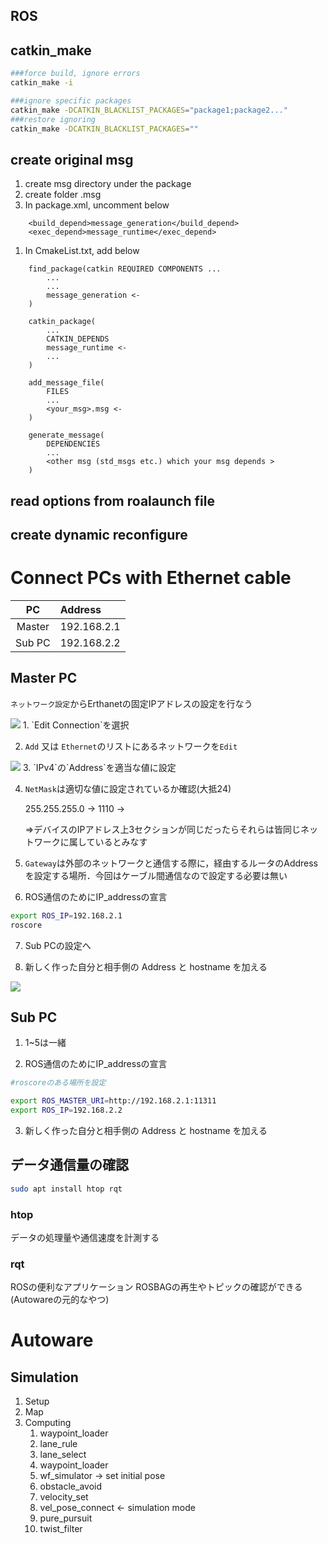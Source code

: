 ROS
---

## catkin_make

```bash
###force build, ignore errors
catkin_make -i

###ignore specific packages
catkin_make -DCATKIN_BLACKLIST_PACKAGES="package1;package2..."
###restore ignoring
catkin_make -DCATKIN_BLACKLIST_PACKAGES=""

```

## create original msg
1. create msg directory under the package
1. create folder .msg
1. In package.xml, uncomment below
```
    <build_depend>message_generation</build_depend>
    <exec_depend>message_runtime</exec_depend>
```

1. In CmakeList.txt, add below
```
    find_package(catkin REQUIRED COMPONENTS ...
        ...
        ...
        message_generation <-
    )

    catkin_package(
        ...
        CATKIN_DEPENDS
        message_runtime <-
        ...
    )

    add_message_file(
        FILES
        ...
        <your_msg>.msg <-
    )

    generate_message(
        DEPENDENCIES
        ...
        <other msg (std_msgs etc.) which your msg depends >
    )    
```

## read options from roalaunch file

## create dynamic reconfigure


# Connect PCs with Ethernet cable

|PC|Address
|:-:|:--
|Master|192.168.2.1
|Sub PC|192.168.2.2

## Master PC

`ネットワーク設定`からErthanetの固定IPアドレスの設定を行なう


<image src="Picture/master_network.png">
1. `Edit Connection`を選択

2. `Add` 又は `Ethernet`のリストにあるネットワークを`Edit`


<image src="Picture/master_ip.png">
3. `IPv4`の`Address`を適当な値に設定

4. `NetMask`は適切な値に設定されているか確認(大抵24)

    255.255.255.0 -> 1110 ->

    =>デバイスのIPアドレス上3セクションが同じだったらそれらは皆同じネットワークに属しているとみなす

5. `Gateway`は外部のネットワークと通信する際に，経由するルータのAddressを設定する場所．今回はケーブル間通信なので設定する必要は無い


6. ROS通信のためにIP_addressの宣言

```bash
export ROS_IP=192.168.2.1
roscore
```
7. Sub PCの設定へ

8. 新しく作った自分と相手側の Address と hostname を加える

<image src="Picture/master_host.png">


## Sub PC

1. 1~5は一緒

2. ROS通信のためにIP_addressの宣言

```bash
#roscoreのある場所を設定

export ROS_MASTER_URI=http://192.168.2.1:11311
export ROS_IP=192.168.2.2
```
3. 新しく作った自分と相手側の Address と hostname を加える

## データ通信量の確認

```bash
sudo apt install htop rqt
```
### htop
データの処理量や通信速度を計測する

### rqt
ROSの便利なアプリケーション
ROSBAGの再生やトピックの確認ができる(Autowareの元的なやつ)

# Autoware

## Simulation
1. Setup
1. Map
1. Computing
    1. waypoint_loader
    1. lane_rule
    1. lane_select
    1. waypoint_loader
    1. wf_simulator -> set initial pose
    1. obstacle_avoid
    1. velocity_set
    1. vel_pose_connect <- simulation mode
    1. pure_pursuit
    1. twist_filter
